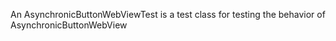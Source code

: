 An AsynchronicButtonWebViewTest is a test class for testing the behavior of AsynchronicButtonWebView
